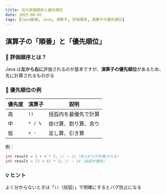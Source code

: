 ```yaml
---
title: 式の評価順序と優先順位
date: 2025-08-02
tags: [Java基礎, Java, 演算子, 評価順序, 演算子の優先順位]
---
```


## 演算子の「順番」と「優先順位」

### 📘 評価順序とは？

Java は**左から右に**評価されるのが基本ですが、**演算子の優先順位**があるため、先に計算されるものがる

### 🥇 優先順位の例

| 優先度 | 演算子  | 説明                 |
| ------ | ------- | -------------------- |
| 高     | `()`    | 括弧内を最優先で計算 |
| 中     | `* / %` | 掛け算、割り算、余り |
| 低     | `+ -`   | 足し算、引き算       |

例：

```java
int result = 3 + 4 * 2; // → 11（先に4*2が計算される）
int result = (3 + 4) * 2; // → 14（括弧が優先）
```

### 💡 ヒント

よく分からないときは「`()`（括弧）」で明確にするとバグ防止になる
